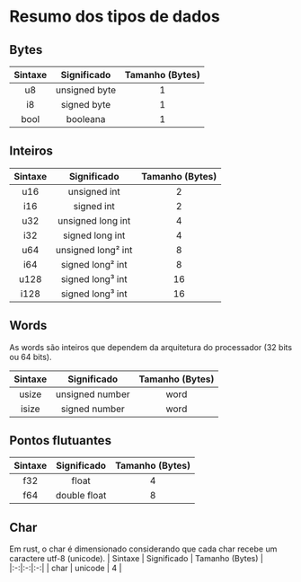 # Resumo dos tipos de dados

## Bytes
| Sintaxe | Significado | Tamanho (Bytes) |
|:-:|:-:|:-:|
| u8 | unsigned byte | 1 |
| i8 | signed byte | 1 |
| bool | booleana | 1 |

## Inteiros
| Sintaxe | Significado | Tamanho (Bytes) |
|:-:|:-:|:-:|
| u16 | unsigned int | 2 |
| i16 | signed int | 2 |
| u32 | unsigned long int | 4 |
| i32 | signed long int | 4 |
| u64 | unsigned long² int | 8 |
| i64 | signed long² int | 8 |
| u128 | signed long³ int | 16 |
| i128 | signed long³ int | 16 |

## Words
As words são inteiros que dependem da arquitetura do processador (32 bits ou 64 bits).

| Sintaxe | Significado | Tamanho (Bytes) |
|:-:|:-:|:-:|
| usize | unsigned number | word |
| isize | signed number | word |

## Pontos flutuantes
| Sintaxe | Significado | Tamanho (Bytes) |
|:-:|:-:|:-:|
| f32 | float | 4 |
| f64 | double float | 8 |

## Char
Em rust, o char é dimensionado considerando que cada char recebe um caractere utf-8 (unicode).
| Sintaxe | Significado | Tamanho (Bytes) |
|:-:|:-:|:-:|
| char | unicode | 4 |
